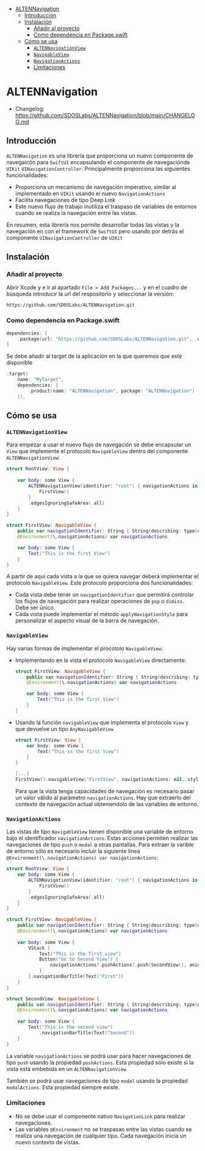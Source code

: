 - [ALTENNavigation](#altennavigation)
  - [Introducción](#introducción)
  - [Instalación](#instalación)
    - [Añadir al proyecto](#añadir-al-proyecto)
    - [Como dependencia en Package.swift](#como-dependencia-en-packageswift)
  - [Cómo se usa](#cómo-se-usa)
    - [`ALTENNavigationView`](#altennavigationview)
    - [`NavigableView`](#navigableview)
    - [`NavigationActions`](#navigationactions)
    - [Limitaciones](#limitaciones)

# ALTENNavigation
- Changelog: https://github.com/SDOSLabs/ALTENNavigation/blob/main/CHANGELOG.md

## Introducción
`ALTENNavigation` es una librería que proporciona un nuevo componente de navegaicón para `SwiftUI` encapsulando el componente de navegaciónde `UIKit` `UINavigationController`. Principalmente proporciona las siguientes funcionalidades:
- Proporciona un mecanismo de navegación imperativo, similar al implementado en `UIKit` usando el nuevo `NavigationActions`
- Facilita navegaciones de tipo Deep Link
- Este nuevo flujo de trabajo inutiliza el traspaso de variables de entornos cuando se realiza la navegación entre las vistas. 
  
En resumen, esta librería nos permite desarrollar todas las vistas y la navegación en con el framework de `SwiftUI` pero usando por detrás el componente `UINavigationController` de `UIKit`

## Instalación

### Añadir al proyecto

Abrir Xcode y e ir al apartado `File > Add Packages...` y en el cuadro de búsqueda introducir la url del respositorio y seleccionar la versión:
```
https://github.com/SDOSLabs/ALTENNavigation.git
```

### Como dependencia en Package.swift

``` swift
dependencies: [
    .package(url: "https://github.com/SDOSLabs/ALTENNavigation.git", .upToNextMajor(from: "1.0.0"))
]
```

Se debe añadir al target de la aplicación en la que queremos que esté disponible

``` swift
.target(
    name: "MyTarget",
    dependencies: [
        .product(name: "ALTENNavigation", package: "ALTENNavigation")
    ]),
```

## Cómo se usa

### `ALTENNavigationView`
Para empezar a usar el nuevo flujo de navegación se debe encapsular un `View` que implemente el protocolo `NavigableView` dentro del componente `ALTENNavigationView`:

``` swift 
struct RootView: View {
    
    var body: some View {
        ALTENNavigationView(identifier: "root") { navigationActions in
            FirstView()
        }
        .edgesIgnoringSafeArea(.all)
    }
}

struct FirstView: NavigableView {
    public var navigationIdentifier: String { String(describing: type(of: self).self) }
    @Environment(\.navigationActions) var navigationActions

    var body: some View {
        Text("This is the first View")
    }
}
```

A partir de aquí cada vista a la que se quiera navegar deberá implementar el protocolo `NavigableView`. Este protocolo proporciona dos funcionalidades:
- Cada vista debe tener un `navigationIdentifier` que permitirá controlar los flujos de navegación para realizar operaciones de `pop` o `dimiss`. Debe ser único.
- Cada vista puede implementar el método `applyNavigationStyle` para personalizar el aspecto visual de la barra de navegación.

### `NavigableView`

Hay varias formas de implementar el procotolo `NavigableView`:
- Implementando en la vista el protocolo `NavigableView` directamente:
  ```swift
  struct FirstView: NavigableView {
      public var navigationIdentifier: String { String(describing: type(of: self).self) }
      @Environment(\.navigationActions) var navigationActions

      var body: some View {
          Text("This is the first View")
      }
  }
  ```

- Usando la función `navigableView` que implementa el protocolo `View` y que devuelve un tipo `AnyNavigableView`
  ```swift
  struct FirstView: View {
      var body: some View {
          Text("This is the first View")
      }
  }

  [...]
  FirstView().navigableView("FirstView", navigationActions: nil, style: nil)
  ```
  Para que la vista tenga capacidades de navegación es necesario pasar un valor válido al parámetro `navigationActions`. Hay que extraerlo del contexto de navegación actual obteniendolo de las variables de entorno.

### `NavigationActions`

Las vistas de tipo `NavigableView` tienen disponible una variable de entorno bajo el identificador `navigationActions`. Estas acciones permiten realizar las navegaciones de tipo `push` o `modal` a otras pantallas. Para extraer la varible de entorno sólo es necesario incluir la siguiente línea `@Environment(\.navigationActions) var navigationActions`:

``` swift
struct RootView: View {
    var body: some View {
        ALTENNavigationView(identifier: "root") { navigationActions in
            FirstView()
        }
        .edgesIgnoringSafeArea(.all)
    }
}

struct FirstView: NavigableView {
    public var navigationIdentifier: String { String(describing: type(of: self).self) }
    @Environment(\.navigationActions) var navigationActions
    
    var body: some View {
        VStack {
            Text("This is the first view")
            Button("Go to Second View") {
                navigationActions?.pushActions?.push(SecondView(), animated: true)
            }
        }.navigationBarTitle(Text("First"))
    }
}

struct SecondView: NavigableView {
    public var navigationIdentifier: String { String(describing: type(of: self).self) }
    @Environment(\.navigationActions) var navigationActions
    
    var body: some View {
        Text("This is the second view")
            .navigationBarTitle(Text("Second"))
    }
}
```

La variable `navigationActions` se podrá usar para hacer navegaciones de tipo `push` usando la propiedad `pushActions`. Esta propiedad sólo existe si la vista está embebida en un `ALTENNavigationView`.

También se podrá usar navegaciones de tipo `modal` usando la propiedad `modalActions`. Esta propiedad siempre existe.

### Limitaciones
- No se debe usar el componente nativo `NavigationLink` para realizar navegaciones.
- Las variables `@Environment` no se traspasan entre las vistas cuando se realiza una navegación de cualquier tipo. Cada navegación inicia un nuevo contexto de vistas.
